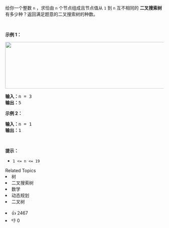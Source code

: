 <p>给你一个整数 <code>n</code> ，求恰由 <code>n</code> 个节点组成且节点值从 <code>1</code> 到 <code>n</code> 互不相同的 <strong>二叉搜索树</strong> 有多少种？返回满足题意的二叉搜索树的种数。</p>

<p>&nbsp;</p>

<p><strong>示例 1：</strong></p> 
<img alt="" src="https://assets.leetcode.com/uploads/2021/01/18/uniquebstn3.jpg" style="width: 600px; height: 148px;" /> 
<pre>
<strong>输入：</strong>n = 3
<strong>输出：</strong>5
</pre>

<p><strong>示例 2：</strong></p>

<pre>
<strong>输入：</strong>n = 1
<strong>输出：</strong>1
</pre>

<p>&nbsp;</p>

<p><strong>提示：</strong></p>

<ul> 
 <li><code>1 &lt;= n &lt;= 19</code></li> 
</ul>

<div><div>Related Topics</div><div><li>树</li><li>二叉搜索树</li><li>数学</li><li>动态规划</li><li>二叉树</li></div></div><br><div><li>👍 2467</li><li>👎 0</li></div>